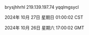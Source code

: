 brysjhhrhl 219.139.197.74 yqqlmgsycl

2024年 10月 27日 星期日 01:00:02 CST

2024年 10月 26日 星期六 17:00:02 GMT
